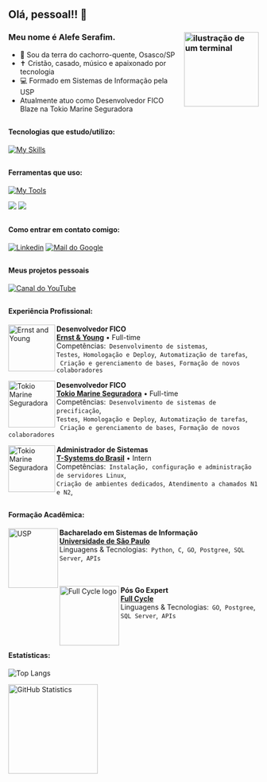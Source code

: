 <link rel="stylesheet" href="https://cdn.jsdelivr.net/gh/devicons/devicon@v2.15.1/devicon.min.css">

## Olá, pessoal!! 👋
### Meu nome é Alefe Serafim. <img src="https://icons.iconarchive.com/icons/alecive/flatwoken/128/Apps-Terminal-Pc-104-icon.png" alt="ilustração de um terminal" min-width="200px" max-width="200px" width="150px" align="right">

- 🌭 Sou da terra do cachorro-quente, Osasco/SP
- ✝️ Cristão, casado, músico e apaixonado por tecnologia
- 💻 Formado em Sistemas de Informação pela USP
-    Atualmente atuo como Desenvolvedor FICO Blaze na Tokio Marine Seguradora

##

#### Tecnologias que estudo/utilizo:
[![My Skills](https://skillicons.dev/icons?i=go,python,js,solidity,postgres,linux)](https://skillicons.dev)

## 

#### Ferramentas que uso:
[![My Tools](https://skillicons.dev/icons?i=vim,vscode,aws,docker)](https://skillicons.dev)  

<img src="https://img.shields.io/badge/Jenkins-D24939?style=for-the-badge&logo=Jenkins&logoColor=white">
<img src="https://img.shields.io/badge/Jira-0052CC?style=for-the-badge&logo=Jira&logoColor=white">

##

#### Como entrar em contato comigo:
[<img alt="Linkedin" src="https://img.shields.io/badge/-linkedin-%230077B5?style=for-the-badge&logo=linkedin&logoColor=white"/>](https://www.linkedin.com/in/alefe-serafim/)
[<img alt="Mail do Google" src="https://img.shields.io/badge/Gmail-D14836?style=for-the-badge&logo=gmail&logoColor=white"/>](mailto:correia.alefe@gmail.com)

##

#### Meus projetos pessoais
[<img alt="Canal do YouTube" src="https://img.shields.io/badge/YouTube-FF0000?style=for-the-badge&logo=youtube&logoColor=white"/>](https://www.youtube.com/@UmaPitadadoEvangelho)

##

#### Experiência Profissional:

[<img align="left" height="94px" width="94px" alt="Ernst and Young" src="https://www.ey.com/adobe/dynamicmedia/deliver/dm-aid--d415a9f4-f563-4dad-aed7-4024a9fb786a/ey-logo-footer.png?preferwebp=true&quality=85&width=2000"/>](https://www.ey.com/pt_br)
**Desenvolvedor FICO** \
[**Ernst & Young**](https://www.ey.com/pt_br) • Full-time \
Competências:` Desenvolvimento de sistemas`,<br/>
`Testes`,` Homologação e Deploy`,` Automatização de tarefas`,<br/>
` Criação e gerenciamento de bases`,` Formação de novos colaboradores`<br/>

[<img align="left" height="94px" width="94px" alt="Tokio Marine Seguradora" src="https://encrypted-tbn0.gstatic.com/images?q=tbn:ANd9GcSp6rE0z4D1c7GRex5IHYsOoij5bOY-G03_93QqjXXprSaPI3j3KIW8Nn1OvPaWajkGf8Y&usqp=CAU"/>](https://www.tokiomarine.com.br/)
**Desenvolvedor FICO** \
[**Tokio Marine Seguradora**](https://www.tokiomarine.com.br/) • Full-time \
Competências:` Desenvolvimento de sistemas de precificação`,<br/>
`Testes`,` Homologação e Deploy`,` Automatização de tarefas`,<br/>
` Criação e gerenciamento de bases`,` Formação de novos colaboradores`<br/>

[<img align="left" height="94px" width="94px" alt="Tokio Marine Seguradora" src="https://attachments.gupy.io/production/companies/37426/career/78154/images/2022-07-04_15-10_logo.png"/>](https://www.t-systems.com/)

**Administrador de Sistemas** \
[**T-Systems do Brasil**](https://www.t-systems.com/) • Intern \
Competências:` Instalação, configuração e administração de servidores Linux`,<br/>
`Criação de ambientes dedicados`,` Atendimento a chamados N1 e N2`,
##

#### Formação Acadêmica:


[<img align="left" height="120px" width="100px" alt="USP" src="https://scs.usp.br/identidadevisual/wp-content/uploads/2022/08/brasao_usp1.png"/>](https://each.usp.br/)
**Bacharelado em Sistemas de Informação** \
[**Universidade de São Paulo**](https://each.usp.br/)<br/>
Linguagens & Tecnologias:` Python`,` C`,` GO`,` Postgree`,` SQL Server`,` APIs`
<br/><br/><br/>

[<img align="left" height="120px" width="120px" alt="Full Cycle logo" src="https://www.fullcycleaircon.co.za/wp-content/uploads/2024/05/cropped-Add-a-little-bit-of-body-text-300x300.png"/>](https://plataforma.fullcycle.com.br/courses)
**Pós Go Expert** \
[**Full Cycle**](https://plataforma.fullcycle.com.br/courses)<br/>
Linguagens & Tecnologias:` GO`,` Postgree`,` SQL Server`,` APIs`
<br/><br/><br/>


##

#### Estatísticas:
![Top Langs](https://github-readme-stats.vercel.app/api/top-langs/?username=aserafim&layout=compact&hide=cython,tex,fortran,shell,java,powershell,matlab,smarty&langs_count=10&theme=radical)


[<img height="180px" alt="GitHub Statistics" src="https://github-readme-stats.vercel.app/api/?username=aserafim&show_icons=true&include_all_commits=true&theme=radical"/>](https://github.com/)
